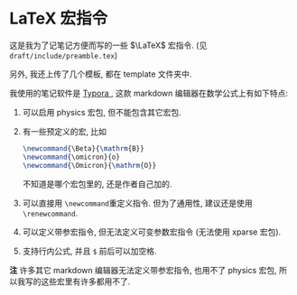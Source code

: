 # LaTeX 宏指令



这是我为了记笔记方便而写的一些 $\LaTeX$ 宏指令. (见 `draft/include/preamble.tex`)

另外, 我还上传了几个模板, 都在 template 文件夹中.

我使用的笔记软件是 [Typora ](https://typoraio.cn/), 这款 markdown 编辑器在数学公式上有如下特点:

1. 可以启用 physics 宏包, 但不能包含其它宏包.

2. 有一些预定义的宏, 比如

   ```latex
   \newcommand{\Beta}{\mathrm{B}}
   \newcommand{\omicron}{o}
   \newcommand{\Omicron}{\mathrm{O}}
   ```

   不知道是哪个宏包里的, 还是作者自己加的.

3. 可以直接用 `\newcommand`重定义指令. 但为了通用性, 建议还是使用 `\renewcommand`.

4. 可以定义带参宏指令, 但无法定义可变参数宏指令 (无法使用 xparse 宏包).

5. 支持行内公式, 并且 `$` 前后可以加空格.

**注**	许多其它 markdown 编辑器无法定义带参宏指令, 也用不了 physics 宏包, 所以我写的这些宏里有许多都用不了.
